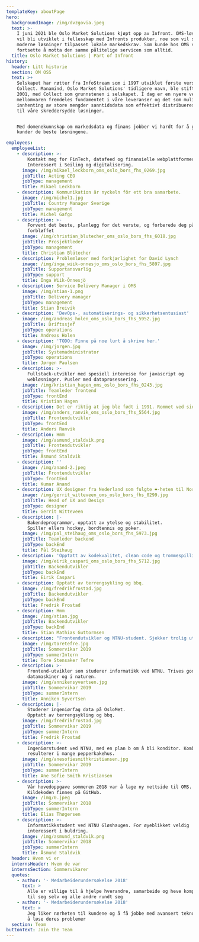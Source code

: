 ```yaml
---
templateKey: aboutPage
hero:
  backgroundImage: /img/dvzgovia.jpeg
  text: >-
    I juni 2021 ble Oslo Market Solutions kjøpt opp av Infront. OMS-løsningene
    vil bli utviklet i fellesskap med Infronts produkter, noe som vil sikre topp
    moderne løsninger tilpasset lokale markedskrav. Som kunde hos OMS vil du
    fortsette å motta den samme pålitelige servicen som alltid. 
  title: Oslo Market Solutions | Part of Infront
history:
  header: Litt historie
  section: OM OSS
  text: >+
    Selskapet har røtter fra InfoStream som i 1997 utviklet første versjon av
    Collect. Manamind, Oslo Market Solutions' tidligere navn, ble stiftet i
    2001, med Collect som grunnstenen i selskapet. I dag er en nyere versjon av
    mellomvaren fremdeles fundamentet i våre leveranser og det som muliggjør
    innhenting av store mengder sanntidsdata som effektivt distribueres videre
    til våre skreddersydde løsninger.


    Med domenekunnskap om markedsdata og finans jobber vi hardt for å gi våre
    kunder de beste løsningene.

employees:
  employeeList:
    - description: >-
        Kontakt meg for FinTech, datafeed og finansielle webplattformer.
        Interessert i Seiling og digitalisering.
      image: /img/mikael_leckborn_oms_oslo_bors_fhs_0269.jpg
      jobTitle: Acting CEO
      jobType: management
      title: Mikael Leckborn
    - description: Kommunikation är nyckeln för ett bra samarbete.
      image: /img/michel1.jpg
      jobTitle: Country Manager Sverige
      jobType: management
      title: Michel Gafgo
    - description: >-
        Forvent det beste, planlegg for det verste, og forberede deg på å bli
        forbløffet
      image: /img/christian_blutecher_oms_oslo_bors_fhs_6018.jpg
      jobTitle: Prosjektleder
      jobType: management
      title: Christian Blütecher
    - description: Problemløser med forkjærlighet for David Lynch
      image: /img/inga_wiik-onnesjo_oms_oslo_bors_fhs_5897.jpg
      jobTitle: Supportansvarlig
      jobType: support
      title: Inga Wiik-Önnesjö
    - description: Service Delivery Manager i OMS
      image: /img/stian-1.png
      jobTitle: Delivery manager
      jobType: management
      title: Stian Breivik
    - description: 'DevOps-, automatiserings- og sikkerhetsentusiast'
      image: /img/andreas_holen_oms_oslo_bors_fhs_5952.jpg
      jobTitle: Driftssjef
      jobType: operations
      title: Andreas Holen
    - description: 'TODO: Finne på noe lurt å skrive her.'
      image: /img/jorgen.jpg
      jobTitle: Systemadministrator
      jobType: operations
      title: Jørgen Paulsen
    - description: >-
        Fullstack-utvikler med spesiell interesse for javascript og
        webløsninger. Pusler med dataprosessering.
      image: /img/kristian_hagen_oms_oslo_bors_fhs_0243.jpg
      jobTitle: Teamleder frontend
      jobType: frontEnd
      title: Kristian Hagen
    - description: Det er riktig at jeg ble født i 1991. Rommet ved siden av var 1990.
      image: /img/anders_ranvik_oms_oslo_bors_fhs_5564.jpg
      jobTitle: Frontendutvikler
      jobType: frontEnd
      title: Anders Ranvik
    - description: Hmm
      image: /img/asmund_staldvik.png
      jobTitle: Frontendutvikler
      jobType: frontEnd
      title: Åsmund Staldvik
    - description: ''
      image: /img/anand-2.jpeg
      jobTitle: Frontendutvikler
      jobType: frontEnd
      title: Kumar Anand
    - description: UX designer fra Nederland som fulgte ❤️-heten til Norge
      image: /img/gerrit_witteveen_oms_oslo_bors_fhs_0299.jpg
      jobTitle: Head of UX and Design
      jobType: designer
      title: Gerrit Witteveen
    - description: |-
        Bakendeprogrammør, opptatt av ytelse og stabilitet.
        Spiller ellers hockey, bordtennis og poker.
      image: /img/pal_steihaug_oms_oslo_bors_fhs_5973.jpg
      jobTitle: Teamleder backend
      jobType: backEnd
      title: Pål Steihaug
    - description: 'Opptatt av kodekvalitet, clean code og trommespilling.'
      image: /img/eirik_caspari_oms_oslo_bors_fhs_5712.jpg
      jobTitle: Backendutvikler
      jobType: backEnd
      title: Eirik Caspari
    - description: Opptatt av terrengsykling og bbq.
      image: /img/fredrikfrostad.jpg
      jobTitle: Backendutvikler
      jobType: backEnd
      title: Fredrik Frostad
    - description: Hmm
      image: /img/stian.jpg
      jobTitle: Backendutvikler
      jobType: backEnd
      title: Stian Mathias Guttormsen
    - description: "Frontendutvikler og NTNU-student. Sjekker trolig ut et nytt album \U0001F3A7"
      image: /img/toretefre.jpg
      jobTitle: Sommervikar 2019
      jobType: summerIntern
      title: Tore Stensaker Tefre
    - description: >-
        Frontend-utvikler som studerer informatikk ved NTNU. Trives godt foran
        datamaskiner og i naturen.
      image: /img/annikensyvertsen.jpg
      jobTitle: Sommervikar 2019
      jobType: summerIntern
      title: Anniken Syvertsen
    - description: |-
        Studerer ingeniørfag data på OsloMet.
        Opptatt av terrengsykling og bbq.
      image: /img/fredrikfrostad.jpg
      jobTitle: Sommervikar 2019
      jobType: summerIntern
      title: Fredrik Frostad
    - description: >-
        Ingeniørstudent ved NTNU, med en plan b om å bli konditor. Kombinasjonen
        resulterer i mange pepperkakehus.
      image: /img/anesofiesmithkristiansen.jpg
      jobTitle: Sommervikar 2019
      jobType: summerIntern
      title: Ane Sofie Smith Kristiansen
    - description: >-
        Vår hovedoppgave sommeren 2018 var å lage ny nettside til OMS.
        Kildekoden finnes på GitHub.
      image: /img/0.jpeg
      jobTitle: Sommervikar 2018
      jobType: summerIntern
      title: Elias Thøgersen
    - description: >-
        Informatikkstudent ved NTNU Gløshaugen. For øyeblikket veldig
        interessert i buldring.
      image: /img/asmund_staldvik.png
      jobTitle: Sommervikar 2018
      jobType: summerIntern
      title: Åsmund Staldvik
  header: Hvem vi er
  internsHeader: Hvem de var
  internsSection: Sommervikarer
  quotes:
    - author: '- Medarbeiderundersøkelse 2018'
      text: >
        Alle er villige til å hjelpe hverandre, samarbeide og heve kompetansen
        til seg selv og alle andre rundt seg
    - author: '- Medarbeiderundersøkelse 2018'
      text: >
        Jeg liker nærheten til kundene og å få jobbe med avansert teknologi for
        å løse deres problemer
  section: Team
buttonText: Join the Team
---
```


